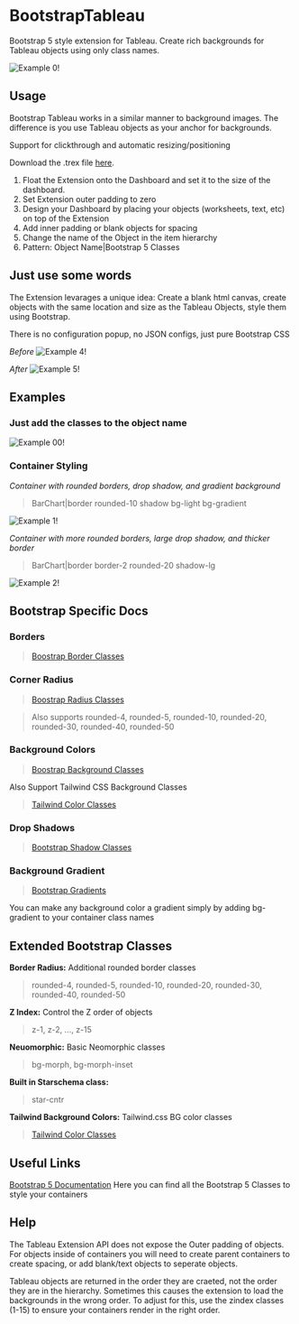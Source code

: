 # BootstrapTableau

Bootstrap 5 style extension for Tableau. Create rich backgrounds for Tableau objects using only class names.

![Example 0!](/assets/Example0.png "Example 0")

## Usage

Bootstrap Tableau works in a similar manner to background images. The difference is you use Tableau objects as your anchor for backgrounds.

Support for clickthrough and automatic resizing/positioning

Download the .trex file [here](https://github.com/FsuLauncherComp/BootstrapTableau/releases/tag/trex).

1. Float the Extension onto the Dashboard and set it to the size of the dashboard.
2. Set Extension outer padding to zero
3. Design your Dashboard by placing your objects (worksheets, text, etc) on top of the Extension
4. Add inner padding or blank objects for spacing
5. Change the name of the Object in the item hierarchy
6. Pattern: Object Name|Bootstrap 5 Classes

## Just use some words

The Extension levarages a unique idea: Create a blank html canvas, create objects with the same location and size as the Tableau Objects, style them using Bootstrap. 

There is no configuration popup, no JSON configs, just pure Bootstrap CSS

*Before*
![Example 4!](/assets/Example4.png "Example 4")

*After*
![Example 5!](/assets/Example0.png "Example 5")

## Examples

### Just add the classes to the object name

![Example 00!](/assets/Example00.png "Example 00")

### Container Styling

*Container with rounded borders, drop shadow, and gradient background*

>BarChart|border rounded-10 shadow bg-light bg-gradient

![Example 1!](/assets/Example1.png "Example 1")

*Container with more rounded borders, large drop shadow, and thicker border*

>BarChart|border border-2 rounded-20 shadow-lg

![Example 2!](/assets/Example2.png "Example 2")

## Bootstrap Specific Docs

### Borders
> [Boostrap Border Classes](https://getbootstrap.com/docs/5.0/utilities/borders/) 

### Corner Radius
> [Boostrap Radius Classes](https://getbootstrap.com/docs/5.0/utilities/borders/#border-radius) 

> Also supports 
> rounded-4, rounded-5, rounded-10, rounded-20, rounded-30, rounded-40, rounded-50

### Background Colors

> [Boostrap Background Classes](https://getbootstrap.com/docs/5.0/utilities/background/) 

Also Support Tailwind CSS Background Classes
> [Tailwind Color Classes](https://tailwindcss.com/docs/background-color) 

### Drop Shadows

> [Bootstrap Shadow Classes](https://getbootstrap.com/docs/5.0/utilities/shadows/)

### Background Gradient

> [Bootstrap Gradients](https://getbootstrap.com/docs/5.0/utilities/background/#background-gradient)

You can make any background color a gradient simply by adding bg-gradient to your container class names

## Extended Bootstrap Classes

**Border Radius:** Additional rounded border classes

> rounded-4, rounded-5, rounded-10, rounded-20, rounded-30, rounded-40, rounded-50

**Z Index:** Control the Z order of objects

> z-1, z-2, ..., z-15

**Neuomorphic:** Basic Neomorphic classes

> bg-morph, bg-morph-inset

**Built in Starschema class:**

> star-cntr

**Tailwind Background Colors:** Tailwind.css BG color classes

> [Tailwind Color Classes](https://tailwindcss.com/docs/background-color) 

## Useful Links

[Bootstrap 5 Documentation](https://getbootstrap.com/) Here you can find all the Bootstrap 5 Classes to style your containers

## Help

The Tableau Extension API does not expose the Outer padding of objects. For objects inside of containers you will need to create parent containers to create spacing, or add blank/text objects to seperate objects.

Tableau objects are returned in the order they are craeted, not the order they are in the hierarchy. Sometimes this causes the extension to load the backgrounds in the wrong order. To adjust for this, use the zindex classes (1-15) to ensure your containers render in the right order.

